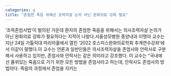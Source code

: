 ```yaml
---
categories: g
title: "존엄한 죽음 위해선 조력자살 논의 아닌 완화의료 강화 필요"
---
```

‘조력존엄사법’이 발의된 가운데 환자의 존엄한 죽음을 위해서는 의사조력자살 논의가 아닌 완화의료 강화가 필요하다는 지적이 나왔다.서울성모병원 종양내과 이명아 교수는 지난 24일 가톨릭대 마리아홀에서 열린 ‘2022 호스피스완화의료학회 추계연수강좌’에서 이같이 말했다.이 교수는 언론과 일반인들은 의사조력자살을 존엄사와 안락사로 구분해서 사용하고 있지만, 존엄사와 안락사는 같은 의미라고 강조했다. 이 교수는 “국내에선 품위있는 죽음으로 가기 위한 모든 방법을 존엄사라고 하는데, 안락사도 존엄사의 방법이다. 죽음의 과정에서 존엄을 지키는